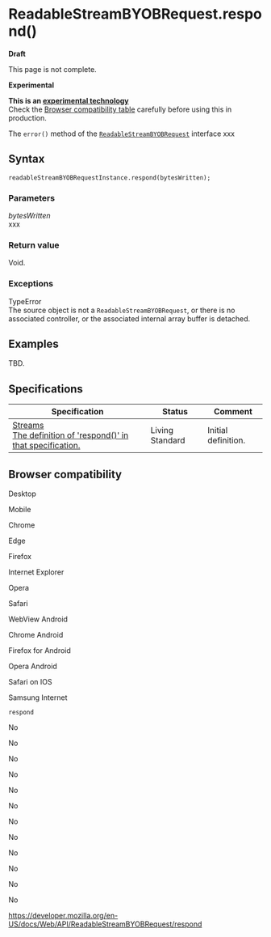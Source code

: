# ReadableStreamBYOBRequest.respond()

**Draft**

This page is not complete.

**Experimental**

**This is an [experimental technology](https://developer.mozilla.org/en-US/docs/MDN/Guidelines/Conventions_definitions#experimental)**  
Check the [Browser compatibility table](#browser_compatibility) carefully before using this in production.

The `error()` method of the [`ReadableStreamBYOBRequest`](../readablestreambyobrequest) interface xxx

## Syntax

    readableStreamBYOBRequestInstance.respond(bytesWritten);

### Parameters

_bytesWritten_  
xxx

### Return value

Void.

### Exceptions

TypeError  
The source object is not a `ReadableStreamBYOBRequest`, or there is no associated controller, or the associated internal array buffer is detached.

## Examples

TBD.

## Specifications

<table><thead><tr class="header"><th>Specification</th><th>Status</th><th>Comment</th></tr></thead><tbody><tr class="odd"><td><a href="https://streams.spec.whatwg.org/#rs-byob-request-respond">Streams<br />
<span class="small">The definition of 'respond()' in that specification.</span></a></td><td><span class="spec-living">Living Standard</span></td><td>Initial definition.</td></tr></tbody></table>

## Browser compatibility

Desktop

Mobile

Chrome

Edge

Firefox

Internet Explorer

Opera

Safari

WebView Android

Chrome Android

Firefox for Android

Opera Android

Safari on IOS

Samsung Internet

`respond`

No

No

No

No

No

No

No

No

No

No

No

No

<a href="https://developer.mozilla.org/en-US/docs/Web/API/ReadableStreamBYOBRequest/respond" class="_attribution-link">https://developer.mozilla.org/en-US/docs/Web/API/ReadableStreamBYOBRequest/respond</a>
